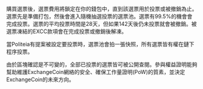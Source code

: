 購買選票後，選票費用將鎖定在你的錢包中，直到該選票用於投票或被撤銷為止。選票先是準備打包，然後會進入隨機抽選投票的選票池。選票有99.5%的機會會完成投票。選票的平均投票時間是28天，但如果142天後仍未投票就會被撤銷。被選票凍結的EXCC款項會在完成投票或撤銷後解凍。

當Politeia有提案被設定要投票時，選票池會拍一張快照，所有選票皆有權在鏈下程序投票。

由於區塊確認是不可變的，全部已投票的選票皆可被公開查閱。參與權益證明能夠幫助維護ExchangeCoin網絡的安全、確保工作量證明(PoW)的質素，並決定ExchangeCoin的未來方向。
